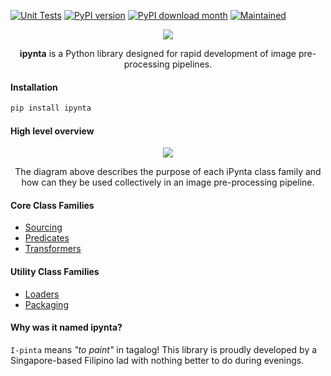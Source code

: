 [![Unit Tests](https://github.com/allanchua101/ipynta/actions/workflows/run_unit_tests.yml/badge.svg)](https://github.com/allanchua101/ipynta/actions/workflows/run_unit_tests.yml)
[![PyPI version](https://badge.fury.io/py/ipynta.svg)](https://badge.fury.io/py/ipynta)
[![PyPI download month](https://img.shields.io/pypi/dm/ipynta.svg)](https://pypi.python.org/pypi/ipynta/)
[![Maintained](https://img.shields.io/badge/Maintained%3F-yes-green.svg)](https://github.com/allanchua101/ipynta/graphs/commit-activity)

<p align="center">
    <img  src="https://i.imgur.com/W1lha0W.jpeg"> 
</p>

<p align="center">
  <strong>ipynta</strong> is a Python library designed for rapid development of image pre-processing pipelines.
</p>

#### Installation

```sh
pip install ipynta
```

#### High level overview

<p align="center">
  <img src="https://i.imgur.com/xAewjot.png" />
</p>

<p align="center">
  The diagram above describes the purpose of each iPynta class family and how can they be used collectively in an image pre-processing pipeline.
</p>

#### Core Class Families

- [Sourcing](https://github.com/allanchua101/ipynta/blob/main/docs/sourcing/Readme.md)
- [Predicates](https://github.com/allanchua101/ipynta/blob/main/docs/predicates/Readme.md)
- [Transformers](https://github.com/allanchua101/ipynta/blob/main/docs/transform/Readme.md)

#### Utility Class Families

- [Loaders](https://github.com/allanchua101/ipynta/blob/main/docs/loaders/Readme.md)
- [Packaging](https://github.com/allanchua101/ipynta/blob/main/docs/packaging/Readme.md)

#### Why was it named ipynta?

`I-pinta` means _"to paint"_ in tagalog! This library is proudly developed by a Singapore-based Filipino lad with nothing better to do during evenings.
